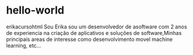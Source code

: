 # hello-world
erikacursohtml
Sou  Erika sou um desenvolvedor de asoftware com 2 anos de experiencia na criação de aplicativos e soluções de software,Minhas principais areas de interesse como desenvolvimento movel machine learning, etc...
